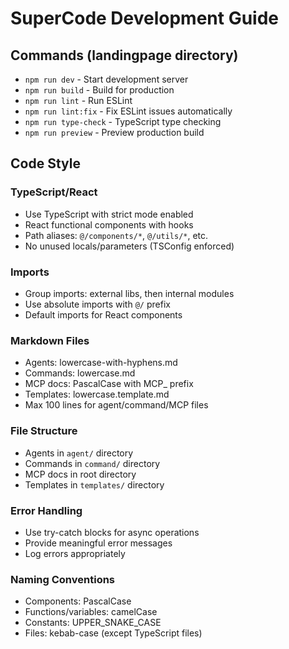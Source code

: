 # SuperCode Development Guide

## Commands (landingpage directory)
- `npm run dev` - Start development server
- `npm run build` - Build for production  
- `npm run lint` - Run ESLint
- `npm run lint:fix` - Fix ESLint issues automatically
- `npm run type-check` - TypeScript type checking
- `npm run preview` - Preview production build

## Code Style

### TypeScript/React
- Use TypeScript with strict mode enabled
- React functional components with hooks
- Path aliases: `@/components/*`, `@/utils/*`, etc.
- No unused locals/parameters (TSConfig enforced)

### Imports
- Group imports: external libs, then internal modules
- Use absolute imports with `@/` prefix
- Default imports for React components

### Markdown Files
- Agents: lowercase-with-hyphens.md
- Commands: lowercase.md  
- MCP docs: PascalCase with MCP_ prefix
- Templates: lowercase.template.md
- Max 100 lines for agent/command/MCP files

### File Structure
- Agents in `agent/` directory
- Commands in `command/` directory
- MCP docs in root directory
- Templates in `templates/` directory

### Error Handling
- Use try-catch blocks for async operations
- Provide meaningful error messages
- Log errors appropriately

### Naming Conventions
- Components: PascalCase
- Functions/variables: camelCase
- Constants: UPPER_SNAKE_CASE
- Files: kebab-case (except TypeScript files)